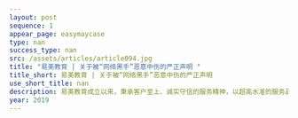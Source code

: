 ```yaml
---
layout: post
sequence: 1
appear_page: easymaycase
type: nan
success_type: nan
src: /assets/articles/article094.jpg
title: "易美教育 | 关于被“网络黑手”恶意中伤的严正声明 "
title_short: 易美教育 | 关于被“网络黑手”恶意中伤的严正声明 
use_short_title: nan
description: 易美教育成立以来，秉承客户至上、诚实守信的服务精神，以超高水准的服务品质、丰富的海外教育资源和海外专业化团队作为核心竞争力，持续给美国留学生提供真实可靠的一站式服务，并在2019年通过严格的法务调查完成千万级战略投资，总部顺利入驻纽约华尔街BBH地标建筑。易美成立至今，公司以坚实的客户口碑和合作伙伴的高度认可迅速发展
year: 2019
---
```


